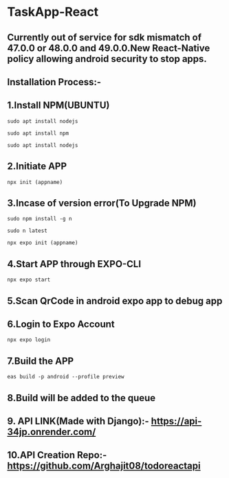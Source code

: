 # TaskApp-React
## Currently out of service for sdk mismatch of 47.0.0 or 48.0.0 and 49.0.0.New React-Native policy allowing android security to stop apps.
## Installation Process:-
## 1.Install NPM(UBUNTU)
```
sudo apt install nodejs
```
```
sudo apt install npm
```
```
sudo apt install nodejs
```
## 2.Initiate APP
```
npx init (appname)
```
## 3.Incase of version error(To Upgrade NPM)
```
sudo npm install -g n
```
```
sudo n latest
```
```
npx expo init (appname)
```
## 4.Start APP through EXPO-CLI
```
npx expo start
```
## 5.Scan QrCode in android expo app to debug app 
## 6.Login to Expo Account
```
npx expo login
```
## 7.Build the APP
```
eas build -p android --profile preview
```
## 8.Build will be added to the queue

## 9. API LINK(Made with Django):- https://api-34jp.onrender.com/

## 10.API Creation Repo:- https://github.com/Arghajit08/todoreactapi

